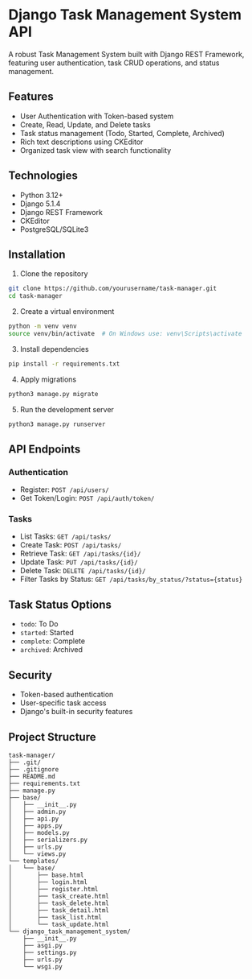 # Django Task Management System API

A robust Task Management System built with Django REST Framework, featuring user authentication, task CRUD operations, and status management.

## Features

- User Authentication with Token-based system
- Create, Read, Update, and Delete tasks
- Task status management (Todo, Started, Complete, Archived)
- Rich text descriptions using CKEditor
- Organized task view with search functionality

## Technologies

- Python 3.12+
- Django 5.1.4
- Django REST Framework
- CKEditor
- PostgreSQL/SQLite3

## Installation

1. Clone the repository
```bash
git clone https://github.com/yourusername/task-manager.git
cd task-manager
```

2. Create a virtual environment
````bash
python -m venv venv
source venv/bin/activate  # On Windows use: venv\Scripts\activate
````

3. Install dependencies
````bash
pip install -r requirements.txt
````

4. Apply migrations
````bash
python3 manage.py migrate
````

5. Run the development server
````bash
python3 manage.py runserver
````

## API Endpoints
### Authentication

- Register: `POST /api/users/`
- Get Token/Login: `POST /api/auth/token/`

### Tasks

- List Tasks: `GET /api/tasks/`
- Create Task: `POST /api/tasks/`
- Retrieve Task: `GET /api/tasks/{id}/`
- Update Task: `PUT /api/tasks/{id}/`
- Delete Task: `DELETE /api/tasks/{id}/`
- Filter Tasks by Status: `GET /api/tasks/by_status/?status={status}`

<!-- API Usage Examples -->

## Task Status Options

- `todo`: To Do
- `started`: Started
- `complete`: Complete
- `archived`: Archived

## Security

- Token-based authentication
- User-specific task access
- Django's built-in security features

## Project Structure

```
task-manager/
├── .git/
├── .gitignore
├── README.md
├── requirements.txt
├── manage.py
├── base/
│   ├── __init__.py
│   ├── admin.py
│   ├── api.py
│   ├── apps.py
│   ├── models.py
│   ├── serializers.py
│   ├── urls.py
│   └── views.py
└── templates/
│   └── base/
│       ├── base.html
│       ├── login.html
│       ├── register.html
│       ├── task_create.html
│       ├── task_delete.html
│       ├── task_detail.html
│       ├── task_list.html
│       └── task_update.html
└── django_task_management_system/
    ├── __init__.py
    ├── asgi.py
    ├── settings.py
    ├── urls.py
    └── wsgi.py

```
